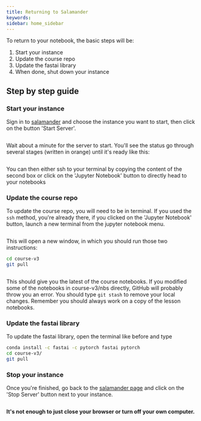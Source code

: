```yaml
---
title: Returning to Salamander
keywords:
sidebar: home_sidebar
---
```


To return to your notebook, the basic steps will be:

1.  Start your instance
1.  Update the course repo
1.  Update the fastai library
1.  When done, shut down your instance

## Step by step guide

### Start your instance

Sign in to [salamander](https://salamander.ai/) and choose the instance you want to start, then click on the button 'Start Server'.

<img alt="" src="/images/salamander/start.png" class="screenshot">

Wait about a minute for the server to start. You'll see the status go through several stages (written in orange) until it's ready like this:

<img alt="" src="/images/salamander/ready.png" class="screenshot">

You can then either ssh to your terminal by copying the content of the second box or click on the 'Jupyter Notebook' button to directly head to your notebooks

### Update the course repo

To update the course repo, you will need to be in terminal. If you used the `ssh` method, you're already there, if you clicked on the 'Jupyter Notebook' button, launch a new terminal from the jupyter notebook menu.

<img alt="" src="/images/gradient/terminal.png" class="screenshot">

This will open a new window, in which you should run those two instructions:

```bash
cd course-v3
git pull
```

<img alt="" src="/images/gradient/update.png" class="screenshot">

This should give you the latest of the course notebooks. If you modified some of the notebooks in course-v3/nbs directly, GitHub will probably throw you an error. You should type `git stash` to remove your local changes. Remember you should always work on a copy of the lesson notebooks.

### Update the fastai library

To update the fastai library, open the terminal like before and type

```bash
conda install -c fastai -c pytorch fastai pytorch
cd course-v3/
git pull
```

### Stop your instance

Once you're finished, go back to the [salamander page](https://salamander.ai/) and click on the 'Stop Server' button next to your instance.

<img alt="" src="/images/salamander/stop.png" class="screenshot">

**It's not enough to just close your browser or turn off your own computer.**
